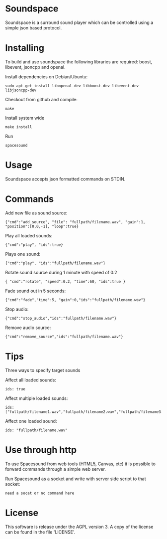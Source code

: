 # Soundspace
  
  Soundspace is a surround sound player which can be controlled using a simple json based protocol.
  
# Installing

  To build and use soundspace the following libraries are required: boost, libevent, jsoncpp and openal.
  
  Install dependencies on Debian/Ubuntu:
  
    sudo apt-get install libopenal-dev libboost-dev libevent-dev libjsoncpp-dev

  Checkout from github and compile:
    
    make
    
  Install system wide
  
    make install

  Run
  
    spacesound
    
# Usage

  Soundspace accepts json formatted commands on STDIN.
  
# Commands
 
  Add new file as sound source:
  
    {"cmd":"add_source", "file": "fullpath/filename.wav", "gain":1, "position":[0,0,-1], "loop":true}
 
  Play all loaded sounds: 
  
    {"cmd":"play", "ids":true}
    
  Plays one sound: 
  
    {"cmd":"play", "ids":"fullpath/filename.wav"}
    
  Rotate sound source during 1 minute with speed of 0.2

    { "cmd":"rotate", "speed":0.2, "time":60, "ids":true }
  
  Fade sound out in 5 seconds:
  
    {"cmd":"fade","time":5, "gain":0,"ids":"fullpath/filename.wav"}
  
  Stop audio:
    
    {"cmd":"stop_audio","ids":"fullpath/filename.wav"}

  Remove audio source:
  
    {"cmd":"remove_source","ids":"fullpath/filename.wav"}

# Tips

  Three ways to specify target sounds
  
  Affect all loaded sounds:
    
    ids: true
      
  Affect multiple loaded sounds:
    
    ids: ["fullpath/filename1.wav","fullpath/filename2.wav","fullpath/filename3.wav"]
      
  Affect one loaded sound:
    
    ids: "fullpath/filename.wav"
      
# Use through http

  To use Spacesound from web tools (HTML5, Canvas, etc) it is possible to forward commands through a simple web server.
  
  Run Spacesound as a socket and write with server side script to that socket:

    need a socat or nc command here
  
# License

  This software is release under the AGPL version 3. A copy of the license can be found in the file 'LICENSE'.
